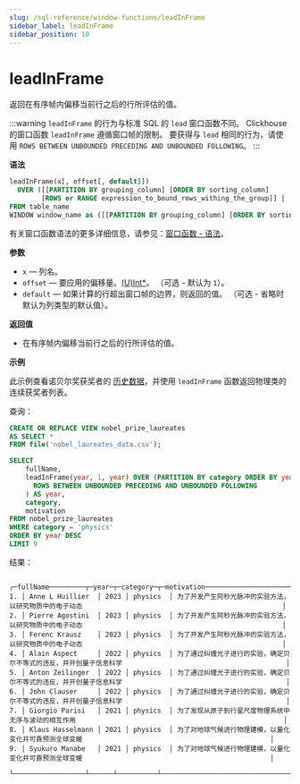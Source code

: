 ```yaml
---
slug: /sql-reference/window-functions/leadInFrame
sidebar_label: leadInFrame
sidebar_position: 10
---
```



# leadInFrame

返回在有序帧内偏移当前行之后的行所评估的值。

:::warning
`leadInFrame` 的行为与标准 SQL 的 `lead` 窗口函数不同。
Clickhouse 的窗口函数 `leadInFrame` 遵循窗口帧的限制。
要获得与 `lead` 相同的行为，请使用 `ROWS BETWEEN UNBOUNDED PRECEDING AND UNBOUNDED FOLLOWING`。
:::

**语法**

```sql
leadInFrame(x[, offset[, default]])
  OVER ([[PARTITION BY grouping_column] [ORDER BY sorting_column]
        [ROWS or RANGE expression_to_bound_rows_withing_the_group]] | [window_name])
FROM table_name
WINDOW window_name as ([[PARTITION BY grouping_column] [ORDER BY sorting_column])
```

有关窗口函数语法的更多详细信息，请参见：[窗口函数 - 语法](./index.md/#syntax)。

**参数**
- `x` — 列名。
- `offset` — 要应用的偏移量。[(U)Int*](../data-types/int-uint.md)。 （可选 - 默认为 `1`）。
- `default` — 如果计算的行超出窗口帧的边界，则返回的值。 （可选 - 省略时默认为列类型的默认值）。

**返回值**

- 在有序帧内偏移当前行之后的行所评估的值。

**示例**

此示例查看诺贝尔奖获奖者的 [历史数据](https://www.kaggle.com/datasets/sazidthe1/nobel-prize-data)，并使用 `leadInFrame` 函数返回物理类的连续获奖者列表。

查询：

```sql
CREATE OR REPLACE VIEW nobel_prize_laureates
AS SELECT *
FROM file('nobel_laureates_data.csv');
```

```sql
SELECT
    fullName,
    leadInFrame(year, 1, year) OVER (PARTITION BY category ORDER BY year ASC
      ROWS BETWEEN UNBOUNDED PRECEDING AND UNBOUNDED FOLLOWING
    ) AS year,
    category,
    motivation
FROM nobel_prize_laureates
WHERE category = 'physics'
ORDER BY year DESC
LIMIT 9
```

结果：

```response
   ┌─fullName─────────┬─year─┬─category─┬─motivation─────────────────────────────────────────────────────────────────────────────────────────────────────────────────────────┐
1. │ Anne L Huillier  │ 2023 │ physics  │ 为了开发产生阿秒光脉冲的实验方法，以研究物质中的电子动态                                                  │
2. │ Pierre Agostini  │ 2023 │ physics  │ 为了开发产生阿秒光脉冲的实验方法，以研究物质中的电子动态                                                  │
3. │ Ferenc Krausz    │ 2023 │ physics  │ 为了开发产生阿秒光脉冲的实验方法，以研究物质中的电子动态                                                  │
4. │ Alain Aspect     │ 2022 │ physics  │ 为了通过纠缠光子进行的实验，确定贝尔不等式的违反，并开创量子信息科学                                         │
5. │ Anton Zeilinger  │ 2022 │ physics  │ 为了通过纠缠光子进行的实验，确定贝尔不等式的违反，并开创量子信息科学                                         │
6. │ John Clauser     │ 2022 │ physics  │ 为了通过纠缠光子进行的实验，确定贝尔不等式的违反，并开创量子信息科学                                         │
7. │ Giorgio Parisi   │ 2021 │ physics  │ 为了发现从原子到行星尺度物理系统中无序与波动的相互作用                                                    │
8. │ Klaus Hasselmann │ 2021 │ physics  │ 为了对地球气候进行物理建模，以量化变化并可靠预测全球变暖                                               │
9. │ Syukuro Manabe   │ 2021 │ physics  │ 为了对地球气候进行物理建模，以量化变化并可靠预测全球变暖                                               │
   └──────────────────┴──────┴──────────┴────────────────────────────────────────────────────────────────────────────────────────────────────────────────────────────────────┘
```
